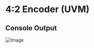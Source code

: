 # 4:2 Encoder (UVM)

## Console Output
![Image](https://github.com/user-attachments/assets/32c39737-2e4e-4512-9eeb-cd70b6051113)
